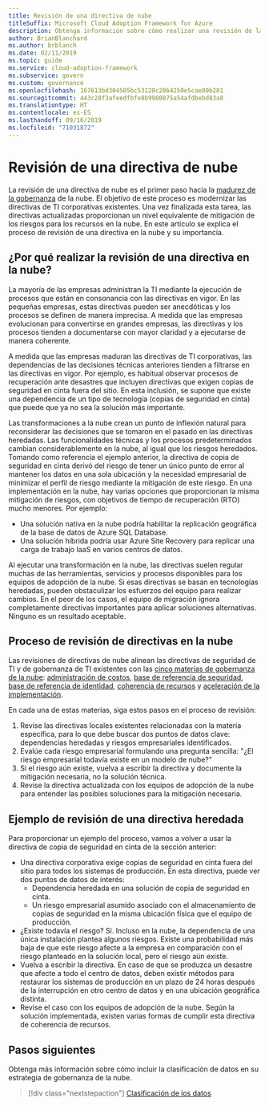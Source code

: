 ```yaml
---
title: Revisión de una directiva de nube
titleSuffix: Microsoft Cloud Adoption Framework for Azure
description: Obtenga información sobre cómo realizar una revisión de la directiva de nube.
author: BrianBlanchard
ms.author: brblanch
ms.date: 02/11/2019
ms.topic: guide
ms.service: cloud-adoption-framework
ms.subservice: govern
ms.custom: governance
ms.openlocfilehash: 167613bd304505bc53128c2864250e5cae80b281
ms.sourcegitcommit: 443c28f3afeedfbfe8b9980875a54afdbebd83a8
ms.translationtype: HT
ms.contentlocale: es-ES
ms.lasthandoff: 09/16/2019
ms.locfileid: "71031872"
---
```

<!-- markdownlint-disable MD026 -->

# <a name="conduct-a-cloud-policy-review"></a>Revisión de una directiva de nube

La revisión de una directiva de nube es el primer paso hacia la [madurez de la gobernanza](../index.md) de la nube. El objetivo de este proceso es modernizar las directivas de TI corporativas existentes. Una vez finalizada esta tarea, las directivas actualizadas proporcionan un nivel equivalente de mitigación de los riesgos para los recursos en la nube. En este artículo se explica el proceso de revisión de una directiva en la nube y su importancia.

## <a name="why-perform-a-cloud-policy-review"></a>¿Por qué realizar la revisión de una directiva en la nube?

La mayoría de las empresas administran la TI mediante la ejecución de procesos que están en consonancia con las directivas en vigor. En las pequeñas empresas, estas directivas pueden ser anecdóticas y los procesos se definen de manera imprecisa. A medida que las empresas evolucionan para convertirse en grandes empresas, las directivas y los procesos tienden a documentarse con mayor claridad y a ejecutarse de manera coherente.

A medida que las empresas maduran las directivas de TI corporativas, las dependencias de las decisiones técnicas anteriores tienden a filtrarse en las directivas en vigor. Por ejemplo, es habitual observar procesos de recuperación ante desastres que incluyen directivas que exigen copias de seguridad en cinta fuera del sitio. En esta inclusión, se supone que existe una dependencia de un tipo de tecnología (copias de seguridad en cinta) que puede que ya no sea la solución más importante.

Las transformaciones a la nube crean un punto de inflexión natural para reconsiderar las decisiones que se tomaron en el pasado en las directivas heredadas. Las funcionalidades técnicas y los procesos predeterminados cambian considerablemente en la nube, al igual que los riesgos heredados. Tomando como referencia el ejemplo anterior, la directiva de copia de seguridad en cinta derivó del riesgo de tener un único punto de error al mantener los datos en una sola ubicación y la necesidad empresarial de minimizar el perfil de riesgo mediante la mitigación de este riesgo. En una implementación en la nube, hay varias opciones que proporcionan la misma mitigación de riesgos, con objetivos de tiempo de recuperación (RTO) mucho menores. Por ejemplo:

- Una solución nativa en la nube podría habilitar la replicación geográfica de la base de datos de Azure SQL Database.
- Una solución híbrida podría usar Azure Site Recovery para replicar una carga de trabajo IaaS en varios centros de datos.

Al ejecutar una transformación en la nube, las directivas suelen regular muchas de las herramientas, servicios y procesos disponibles para los equipos de adopción de la nube. Si esas directivas se basan en tecnologías heredadas, pueden obstaculizar los esfuerzos del equipo para realizar cambios. En el peor de los casos, el equipo de migración ignora completamente directivas importantes para aplicar soluciones alternativas. Ninguno es un resultado aceptable.

## <a name="the-cloud-policy-review-process"></a>Proceso de revisión de directivas en la nube

Las revisiones de directivas de nube alinean las directivas de seguridad de TI y de gobernanza de TI existentes con las [cinco materias de gobernanza de la nube](../index.md): [administración de costos](../cost-management/index.md), [base de referencia de seguridad](../security-baseline/index.md), [base de referencia de identidad](../identity-baseline/index.md), [coherencia de recursos](../resource-consistency/index.md) y [aceleración de la implementación](../deployment-acceleration/index.md).

En cada una de estas materias, siga estos pasos en el proceso de revisión:

1. Revise las directivas locales existentes relacionadas con la materia específica, para lo que debe buscar dos puntos de datos clave: dependencias heredadas y riesgos empresariales identificados.
2. Evalúe cada riesgo empresarial formulando una pregunta sencilla: "¿El riesgo empresarial todavía existe en un modelo de nube?"
3. Si el riesgo aún existe, vuelva a escribir la directiva y documente la mitigación necesaria, no la solución técnica.
4. Revise la directiva actualizada con los equipos de adopción de la nube para entender las posibles soluciones para la mitigación necesaria.

## <a name="example-of-a-policy-review-for-a-legacy-policy"></a>Ejemplo de revisión de una directiva heredada

Para proporcionar un ejemplo del proceso, vamos a volver a usar la directiva de copia de seguridad en cinta de la sección anterior:

- Una directiva corporativa exige copias de seguridad en cinta fuera del sitio para todos los sistemas de producción. En esta directiva, puede ver dos puntos de datos de interés:
  - Dependencia heredada en una solución de copia de seguridad en cinta.
  - Un riesgo empresarial asumido asociado con el almacenamiento de copias de seguridad en la misma ubicación física que el equipo de producción.
- ¿Existe todavía el riesgo? Sí. Incluso en la nube, la dependencia de una única instalación plantea algunos riesgos. Existe una probabilidad más baja de que este riesgo afecte a la empresa en comparación con el riesgo planteado en la solución local, pero el riesgo aún existe.
- Vuelva a escribir la directiva. En caso de que se produzca un desastre que afecte a todo el centro de datos, deben existir métodos para restaurar los sistemas de producción en un plazo de 24 horas después de la interrupción en otro centro de datos y en una ubicación geográfica distinta.
- Revise el caso con los equipos de adopción de la nube. Según la solución implementada, existen varias formas de cumplir esta directiva de coherencia de recursos.

## <a name="next-steps"></a>Pasos siguientes

Obtenga más información sobre cómo incluir la clasificación de datos en su estrategia de gobernanza de la nube.

> [!div class="nextstepaction"]
> [Clasificación de los datos](./data-classification.md)
